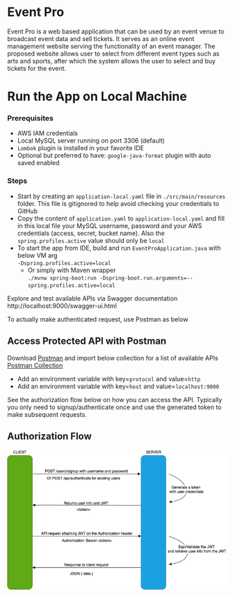 # Event Pro

Event Pro is a web based application that can be used by an event venue to
broadcast event data and sell tickets.
It serves as an online event management website serving the functionality
of an event manager. The proposed website allows user to select from different
event types such as arts and sports, after which the system allows the user to
select and buy tickets for the event.

# Run the App on Local Machine
### Prerequisites
- AWS IAM credentials
- Local MySQL server running on port 3306 (default)
- `Lombok` plugin is installed in your favorite IDE  
- Optional but preferred to have: `google-java-format` plugin with auto saved enabled

### Steps
- Start by creating an `application-local.yaml` file in `./src/main/resources` folder. This file
is gitignored to help avoid checking your credentials to GitHub
- Copy the content of `application.yaml` to `application-local.yaml` and fill in this local file 
your MySQL username, password and your AWS credentials (access, secret, bucket name).
Also the `spring.profiles.active` value should only be `local`
- To start the app from IDE, build and run `EventProApplication.java` with below VM arg  
`-Dspring.profiles.active=local`
    - Or simply with Maven wrapper  
`./mvnw spring-boot:run -Dspring-boot.run.arguments=--spring.profiles.active=local`

Explore and test available APIs via Swagger documentation  
http://localhost:9000/swagger-ui.html

To actually make authenticated request, use Postman as below

## Access Protected API with Postman 
Download [Postman](https://www.getpostman.com) and import below collection for a list of available APIs  
[Postman Collection](https://www.getpostman.com/collections/02549973295799e83bff)

- Add an environment variable with key=`protocol` and value=`http`
- Add an environment variable with key=`host` and value=`localhost:9000`

See the authorization flow below on how you can access the API. Typically you only need to 
signup/authenticate once and use the generated token to make subsequent requests.

## Authorization Flow
![Auth Image](./src/main/resources/AuthDiagram.png)
 
